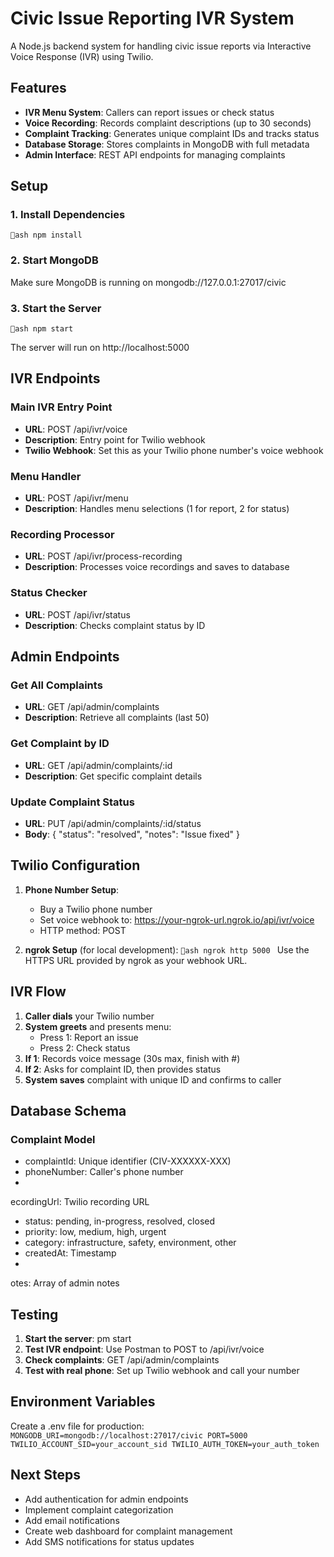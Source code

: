 ﻿# Civic Issue Reporting IVR System

A Node.js backend system for handling civic issue reports via Interactive Voice Response (IVR) using Twilio.

## Features

- **IVR Menu System**: Callers can report issues or check status
- **Voice Recording**: Records complaint descriptions (up to 30 seconds)
- **Complaint Tracking**: Generates unique complaint IDs and tracks status
- **Database Storage**: Stores complaints in MongoDB with full metadata
- **Admin Interface**: REST API endpoints for managing complaints

## Setup

### 1. Install Dependencies
`ash
npm install
`

### 2. Start MongoDB
Make sure MongoDB is running on mongodb://127.0.0.1:27017/civic

### 3. Start the Server
`ash
npm start
`

The server will run on http://localhost:5000

## IVR Endpoints

### Main IVR Entry Point
- **URL**: POST /api/ivr/voice
- **Description**: Entry point for Twilio webhook
- **Twilio Webhook**: Set this as your Twilio phone number's voice webhook

### Menu Handler
- **URL**: POST /api/ivr/menu
- **Description**: Handles menu selections (1 for report, 2 for status)

### Recording Processor
- **URL**: POST /api/ivr/process-recording
- **Description**: Processes voice recordings and saves to database

### Status Checker
- **URL**: POST /api/ivr/status
- **Description**: Checks complaint status by ID

## Admin Endpoints

### Get All Complaints
- **URL**: GET /api/admin/complaints
- **Description**: Retrieve all complaints (last 50)

### Get Complaint by ID
- **URL**: GET /api/admin/complaints/:id
- **Description**: Get specific complaint details

### Update Complaint Status
- **URL**: PUT /api/admin/complaints/:id/status
- **Body**: { "status": "resolved", "notes": "Issue fixed" }

## Twilio Configuration

1. **Phone Number Setup**: 
   - Buy a Twilio phone number
   - Set voice webhook to: https://your-ngrok-url.ngrok.io/api/ivr/voice
   - HTTP method: POST

2. **ngrok Setup** (for local development):
   `ash
   ngrok http 5000
   `
   Use the HTTPS URL provided by ngrok as your webhook URL.

## IVR Flow

1. **Caller dials** your Twilio number
2. **System greets** and presents menu:
   - Press 1: Report an issue
   - Press 2: Check status
3. **If 1**: Records voice message (30s max, finish with #)
4. **If 2**: Asks for complaint ID, then provides status
5. **System saves** complaint with unique ID and confirms to caller

## Database Schema

### Complaint Model
- complaintId: Unique identifier (CIV-XXXXXX-XXX)
- phoneNumber: Caller's phone number
- ecordingUrl: Twilio recording URL
- status: pending, in-progress, resolved, closed
- priority: low, medium, high, urgent
- category: infrastructure, safety, environment, other
- createdAt: Timestamp
- 
otes: Array of admin notes

## Testing

1. **Start the server**: 
pm start
2. **Test IVR endpoint**: Use Postman to POST to /api/ivr/voice
3. **Check complaints**: GET /api/admin/complaints
4. **Test with real phone**: Set up Twilio webhook and call your number

## Environment Variables

Create a .env file for production:
`
MONGODB_URI=mongodb://localhost:27017/civic
PORT=5000
TWILIO_ACCOUNT_SID=your_account_sid
TWILIO_AUTH_TOKEN=your_auth_token
`

## Next Steps

- Add authentication for admin endpoints
- Implement complaint categorization
- Add email notifications
- Create web dashboard for complaint management
- Add SMS notifications for status updates
